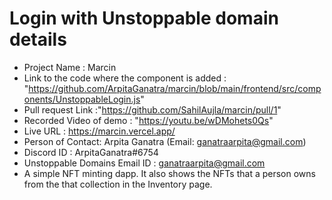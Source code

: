 # Login with Unstoppable domain details

- Project Name : Marcin
- Link to the code where the component is added : "https://github.com/ArpitaGanatra/marcin/blob/main/frontend/src/components/UnstoppableLogin.js"
- Pull request Link :"https://github.com/SahilAujla/marcin/pull/1"
- Recorded Video of demo : "https://youtu.be/wDMohets0Qs"
- Live URL : https://marcin.vercel.app/
- Person of Contact: Arpita Ganatra (Email: ganatraarpita@gmail.com)
- Discord ID : ArpitaGanatra#6754
- Unstoppable Domains Email ID : ganatraarpita@gmail.com
- A simple NFT minting dapp. It also shows the NFTs that a person owns from the that collection in the Inventory page.
